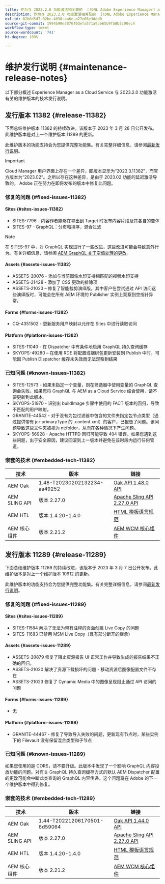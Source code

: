 ```yaml
---
title: 作为与 2023.2.0 功能激活相关联的  [!DNL Adobe Experience Manager] as a Cloud Service 的维护发行说明。
description: 作为与 2023.2.0 功能激活相关联的  [!DNL Adobe Experience Manager] as a Cloud Service 的维护发行说明。
exl-id: 82b8d5d7-02be-4038-aa6e-a27e06e3ded0
source-git-commit: 1994b90e3876f03efa571a9ce65b9fb8b3c90ec4
workflow-type: tm+mt
source-wordcount: '741'
ht-degree: 100%

---
```


# 维护发行说明 {#maintenance-release-notes}

以下部分概述 Experience Manager as a Cloud Service 与 2023.2.0 功能激活有关的维护版本的技术发行说明。

## 发行版本 11382 {#release-11382}

下面总结维护版本 11382 的持续改进，该版本于 2023 年 3 月 28 日公开发布。此维护版本是对上一个维护版本 11289 的更新。

此维护版本的功能支持会为您提供完整功能集。有关完整详细信息，请参阅[最新发行说明](/help/release-notes/release-notes-cloud/release-notes-current.md)。

>[!IMPORTANT]
>
> Cloud Manager 用户界面上存在一个差异，即版本显示为“2023.3.11382”，而官方版本为“2023.02”。之所以存在这种差异，是由于 2023.02 功能的延迟激活导致的。
> Adobe 正在努力在即将发布的版本中修复此问题。

### 修复的问题 {#fixed-issues-11382}

#### Sites {#sites-issues-11382}

- SITES-7796 - 内容作者能够在导出到 Target 时发布内容片段及其各自的变体
- SITES-97 - GraphQL：分页和排序，混合过滤

>[!NOTE]
>
> 在 SITES-97 中，对 GraphQL 实现进行了一些改进，这些改进可能会导致意外行为。有关详细信息，请参阅 [AEM GraphQL 关于空值处理的更改](https://experienceleague.adobe.com/docs/experience-cloud-kcs/kbarticles/KA-21792.html)。

#### Assets {#assets-issues-11382}

- ASSETS-20076 - 添加与当前图像水印支持相匹配的视频水印支持
- ASSETS-21428 - 添加了 CSS 更改的排除项
- ASSETS-21023 – 修复了智能裁剪演绎版，其中客户在尝试通过 API 访问这些演绎版时，可能会在所有 AEM 环境的 Publisher 实例上观察到空指针异常。

#### Forms {#forms-issues-11382}

- CQ-4351502 - 更新服务用户映射以允许在 Sites 中进行读取访问

#### Platform {#platform-issues-11382}

- SITES-11040 - 在 Dispatcher 中有条件地启用 GraphQL 持久查询缓存
- SKYOPS-49280 – 在使用 RDE 将配置或捆绑包更新安装到 Publish 中时，可能因 Publish Dispatcher 缓存未失效而无法观察到结果

### 已知问题 {#known-issues-11382}

- SITES-12573 - 如果未指定一个变量，则在筛选器中使用变量的 GraphQL 查询会失败。如果您将 GraphQL 与 AEM as a Cloud Service 结合使用，请不要更新到此版本。
- SKYOPS-51970 - 识别出 buildImage 步骤中使用的 FACT 版本的回归，导致不匹配的用户映射。
- GRANITE-44542 - 对于没有为包过滤器中包含的文件夹指定包节点类型（通过提供带有 jcr:primaryType 的 .content.xml）的客户，已报告了问题。该问题导致这些文件夹被视为 nt:folder，从而在各种情况下产生问题。
- SKYOPS-56928 - Apache HTTPD 回归可能导致 404 错误。如果您遇到这些问题，出于安全原因，建议回滚到上一版本并避免在该时段内运行任何管道。

### 嵌套的技术 {#embedded-tech-11382}

| 技术 | 版本 | 链接 |
|---|---|---|
| AEM Oak | 1.48-T20230202132234-aa49252 | [Oak API 1.48.0 API](https://www.javadoc.io/doc/org.apache.jackrabbit/oak-api/1.48.0/index.html) |
| AEM SLING API | 版本 2.27.0 | [Apache Sling API 2.27.0 API](https://www.javadoc.io/doc/org.apache.sling/org.apache.sling.api/latest/index.html) |
| AEM HTL | 版本 1.4.20-1.4.0 | [HTML 模板语言规范](https://github.com/adobe/htl-spec) |
| AEM 核心组件 | 版本 2.21.2 | [AEM WCM 核心组件](https://github.com/adobe/aem-core-wcm-components) |

## 发行版本 11289 {#release-11289}

下面总结维护版本 11289 的持续改进，该版本于 2023 年 3 月 7 日公开发布。此维护版本是对上一个维护版本 10912 的更新。

此维护版本的功能支持会为您提供完整功能集。有关完整详细信息，请参阅[最新发行说明](/help/release-notes/release-notes-cloud/release-notes-current.md)。

### 修复的问题 {#fixed-issues-11289}

#### Sites {#sites-issues-11289}

- SITES-11584 解决了无法为带有注释的页面创建 Live Copy 的问题
- SITES-11683 已禁用 MSM Live Copy（具有部分断开的继承）

#### Assets {#assets-issues-11289}

- ASSETS-20879 修复了阻止资源报告 UI 正常工作并导致生成的报告结果不正确的回归。
- ASSETS-21020 解决了资源下载损坏的问题 - 移动资源后图像配置文件不存在
- ASSETS-21023 修复了 Dynamic Media 中的图像呈现阻止通过 API 访问的问题

#### Forms {#forms-issues-11289}

- 无

#### Platform {#platform-issues-11289}

- GRANITE-44467 - 修复了导致导入失败的问题，更新现有节点时，某些实例下的 Filevault 没有保留混合类型和子节点

### 已知问题 {#known-issues-11289}

如果您使用的是 CORS，请不要升级。此版本中发现了一个影响 GraphQL 内容投放功能的问题。对有关 GraphQL 持久查询缓存方式的默认 AEM Dispatcher 配置的更改可能会中断此类查询的 GraphQL 内容传递。这个问题将在 Adobe 的下一个维护版本中得到修复。

### 嵌套的技术 {#embedded-tech-11289}

| 技术 | 版本 | 链接 |
|---|---|---|
| AEM Oak | 1.44-T20221206170501-6d59064 | [Oak API 1.44.0 API](https://www.javadoc.io/doc/org.apache.jackrabbit/oak-api/1.44.0/index.html) |
| AEM SLING API | 版本 2.27.0 | [Apache Sling API 2.27.0 API](https://www.javadoc.io/doc/org.apache.sling/org.apache.sling.api/latest/index.html) |
| AEM HTL | 版本 1.4.20-1.4.0 | [HTML 模板语言规范](https://github.com/adobe/htl-spec) |
| AEM 核心组件 | 版本 2.21.2 | [AEM WCM 核心组件](https://github.com/adobe/aem-core-wcm-components) |
